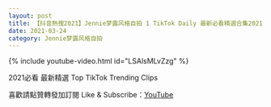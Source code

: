 ```yaml
---
layout: post
title: 【抖音熱搜2021】Jennie梦露风格自拍 1 TikTok Daily 最新必看精選合集2021 03 24
date: 2021-03-24
category: Jennie梦露风格自拍
---
```


{% include youtube-video.html id="LSAlsMLvZzg" %}

2021必看 最新精選 Top TikTok Trending Clips

喜歡請點贊轉發加訂閱 Like & Subscribe：[YouTube](https://www.youtube.com/channel/UCAoR7VcanIPd04uEq_GIylA/videos)

